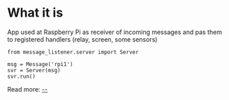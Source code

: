 What it is
===
App used at Raspberry Pi as receiver of incoming messages and pas them to registered handlers 
(relay, screen, some sensors) 

    from message_listener.server import Server
    
    msg = Message('rpi1')
    svr = Server(msg)
    svr.run()

Read more: [--](--)


